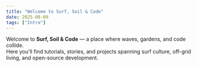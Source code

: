 ```yaml
---
title: "Welcome to Surf, Soil & Code"
date: 2025-08-09
tags: ["Intro"]
---
```


Welcome to **Surf, Soil & Code** — a place where waves, gardens, and code collide.  
Here you'll find tutorials, stories, and projects spanning surf culture, off-grid living, and open-source development.
